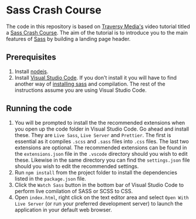 # Sass Crash Course

The code in this repository is based on [Traversy Media's](https://www.traversymedia.com/) video tutorial titled a [Sass Crash Course](https://www.youtube.com/watch?v=nu5mdN2JIwM).  The aim of the tutorial is to introduce you to the main features of [Sass](https://sass-lang.com) by building a landing page header.

## Prerequisites

1. Install [nodejs](https://nodejs.org/).
2. Install [Visual Studio Code](https://code.visualstudio.com/download). If you don't install it you will have to find another way of [installing sass](https://sass-lang.com/install) and compilation. The rest of the instructions assume you are using Visual Studio Code.

## Running the code

1. You will be prompted to install the the recommended extensions when you open up the code folder in Visual Studio Code. Go ahead and install these. They are `Live Sass`, `Live Server` and `Prettier`. The first is essential as it compiles `.scss` and `.sass` files into `.css` files. The last two extensions are optional. The recommended extensions can be found in the `extensions.json` file in the `.vscode` directory should you wish to edit these. Likewise in the same directory you can find the `settings.json` file should you wish to edit the recommended settings.
2. Run ```npm install``` from the project folder to install the dependencies listed in the `package.json` file.
3. Click the `Watch Sass` button in the bottom bar of Visual Studio Code to perform live comilation of SASS or SCSS to CSS.
4. Open `index.html`, right click on the text editor area and select `Open With Live Server` (or run your preferred development server) to launch the application in your default web browser.
